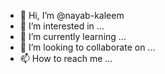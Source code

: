- 👋 Hi, I’m @nayab-kaleem
- 👀 I’m interested in ...
- 🌱 I’m currently learning ...
- 💞️ I’m looking to collaborate on ...
- 📫 How to reach me ...

<!---
nayab-kaleem/nayab-kaleem is a ✨ special ✨ repository because its `README.md` (this file) appears on your GitHub profile.
You can click the Preview link to take a look at your changes.
--->
